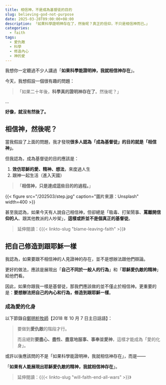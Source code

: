 ```yaml
---
title: 相信神，不是成為基督徒的目的
slug: believing-god-not-purpose
date: 2025-03-28T09:00:00+08:00
description: 「如果科學證明神存在了，然後呢？真正的信仰，不只是相信神而已。」
categories:
  - faith
tags:
  - 愛仇敵
  - 科學
  - 修造內心
  - 神的愛
---
```


我想你一定聽過不少人講過「**如果科學能證明神，我就相信神存在**」。

今天，我想假設一個很有趣的問題：

> 「如果二十年後，**科學真的證明神存在了**。然後呢？」

...

**好像，就沒有然後了。**

## 相信神，然後呢？

當我假設了上面的問題，我才發現**很多人認為「成為基督徒」的目的就是「相信神」**。

但我認為，成為基督徒的目的應該是：

1. **效仿耶穌的愛、精神、想法**，來度過人生
2. 跟神一起生活（進入天國）

> 「**相信神，只是達成這些目的的過程。**」

{{< figure src="/202503/step.jpg" caption="圖片來源：Unsplash" width=400 >}}

甚至我認為，如果今天有人說自己相信神，但卻總是「吸毒、打架鬧事、**罵離開信仰的人**、跟其他教派的人吵架」，**這樣或許並不是個真正的基督徒**。

> 延伸閱讀：《{{< linkto-slug "blame-leaving-faith" >}}》

## 把自己修造到跟耶穌一樣

我認為，如果要跟不相信神的人見證神的存在，並不是想辦法跟他們辯論。

更好的做法，應該是展現出「**自己不同於一般人的行為**」和「**耶穌愛仇敵的精神**」給他們看。

因此，如果你跟我一樣是基督徒，那我們應該做的並不僅止於相信神。更重要的是：**要想辦法把自己的內心和行為，修造到跟耶穌一樣**。

### 成為愛的化身

以下節錄自[鄭明析牧師](https://cgm.org.tw/about-us/about-josha)【2018 年 10 月 7 日主日話語】：

> 要做到**愛仇敵**的階段才行。
>
> 而且絕對**要盡心、盡性、盡意地服事、事奉並愛神**，這樣才能成為「愛的化身」。

或許以後應該問的不是「如果科學能證明神，我就相信神存在」，而是——

「**如果有人能展現出耶穌愛仇敵的精神，我就相信神存在**」。

> 延伸閱讀：《{{< linkto-slug "will-faith-end-all-wars" >}}》
